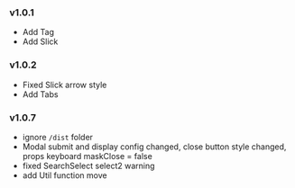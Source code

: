 ### v1.0.1

- Add Tag
- Add Slick

### v1.0.2

- Fixed Slick arrow style
- Add Tabs

### v1.0.7

- ignore `/dist` folder
- Modal submit and display config changed, close button style changed, props keyboard maskClose = false
- fixed SearchSelect select2 warning
- add Util function move
